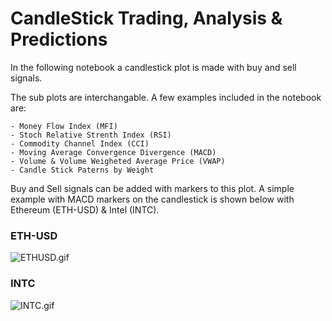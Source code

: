 # CandleStick Trading, Analysis & Predictions

In the following notebook a candlestick plot is made with buy and sell signals. 

The sub plots are interchangable. A few examples included in the notebook are: 

    - Money Flow Index (MFI)
    - Stoch Relative Strenth Index (RSI)
    - Commodity Channel Index (CCI)
    - Moving Average Convergence Divergence (MACD)
    - Volume & Volume Weigheted Average Price (VWAP)
    - Candle Stick Paterns by Weight
    
Buy and Sell signals can be added with markers to this plot. A simple example with MACD markers on the candlestick is shown below with Ethereum (ETH-USD) & Intel (INTC).

### ETH-USD
![ETHUSD.gif](attachment:ETHUSD.gif)

### INTC
![INTC.gif](attachment:INTC.gif)
